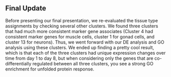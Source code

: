 ## Final Update

Before presenting our final presentation, we re-evaluated the tissue type assignments by checking several other clusters. We found three clusters that had much more consistent marker gene associates (Cluster 4 had consistent marker genes for muscle cells, cluster 1 for gonad cells, and cluster 13 for neurons). Thus, we went forward with our DE analysis and GO analysis using these clusters. We ended up finding a pretty cool result, which is that each of the three clusters had unique expression changes over time from day 1 to day 8, but when considering only the genes that are co-differentially regulated between all three clusters, you see a strong GO enrichment for unfolded protein response. 